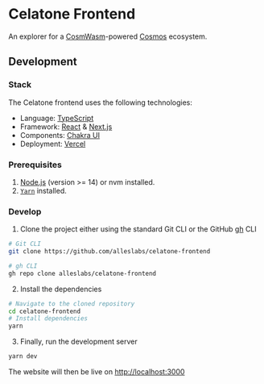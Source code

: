 # Celatone Frontend

An explorer for a [CosmWasm](https://cosmwasm.com/)-powered [Cosmos](http://cosmos.network/) ecosystem.

## Development

### Stack

The Celatone frontend uses the following technologies:

- Language: [TypeScript](https://www.typescriptlang.org/)
- Framework: [React](https://reactjs.org/) & [Next.js](https://nextjs.org/)
- Components: [Chakra UI](https://chakra-ui.com/)
- Deployment: [Vercel](https://vercel.com/)

### Prerequisites

1. [Node.js](https://nodejs.org/en/) (version >= 14) or nvm installed.
2. [`Yarn`](https://yarnpkg.com/) installed.

### Develop

1. Clone the project either using the standard Git CLI or the GitHub [gh](https://github.com/cli/cli) CLI

```bash
# Git CLI
git clone https://github.com/alleslabs/celatone-frontend
```

```bash
# gh CLI
gh repo clone alleslabs/celatone-frontend
```

2. Install the dependencies

```bash
# Navigate to the cloned repository
cd celatone-frontend
# Install dependencies
yarn
```

3. Finally, run the development server

```bash
yarn dev
```

The website will then be live on [http://localhost:3000](http://localhost:3000)
